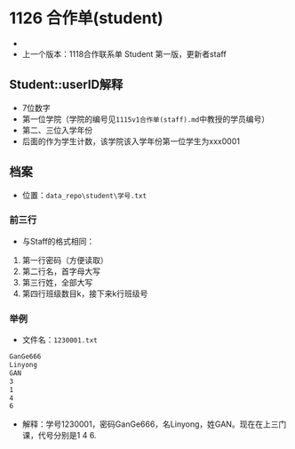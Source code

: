 

# 1126 合作单(student)
- 
- 上一个版本：1118合作联系单 Student 第一版，更新者staff

## Student::userID解释

- 7位数字
- 第一位学院（学院的编号见`1115v1合作单(staff).md`中教授的学员编号）
- 第二、三位入学年份
- 后面的作为学生计数，该学院该入学年份第一位学生为xxx0001

## 档案

- 位置：`data_repo\student\学号.txt`

### 前三行

- 与Staff的格式相同：
1. 第一行密码（方便读取）
2. 第二行名，首字母大写
3. 第三行姓，全部大写
4. 第四行班级数目k，接下来k行班级号

### 举例

- 文件名：`1230001.txt`

```txt
GanGe666
Linyong
GAN
3
1
4
6
```

- 解释：学号1230001，密码GanGe666，名Linyong，姓GAN。现在在上三门课，代号分别是1 4 6.